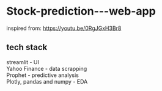 # Stock-prediction---web-app

inspired from: https://youtu.be/0RgJGxH3Br8

## tech stack <br>
streamlit - UI <br> 
Yahoo Finance - data scrapping <br>
Prophet - predictive analysis <br>
Plotly, pandas and numpy - EDA <br>
